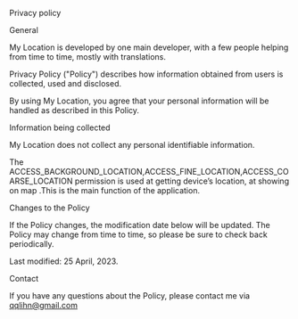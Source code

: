 Privacy policy

General

My Location is developed by one main developer, with a few people helping from time to time, mostly with translations.

Privacy Policy ("Policy") describes how information obtained from users is collected, used and disclosed.

By using My Location, you agree that your personal information will be handled as described in this Policy.

Information being collected

My Location does not collect any personal identifiable information.

The ACCESS_BACKGROUND_LOCATION,ACCESS_FINE_LOCATION,ACCESS_COARSE_LOCATION permission is used at getting device’s location, at showing on map .This is the main function of the application.


Changes to the Policy

If the Policy changes, the modification date below will be updated. The Policy may change from time to time, so please be sure to check back periodically.

Last modified: 25 April, 2023.

Contact

If you have any questions about the Policy, please contact me via qqlihn@gmail.com
